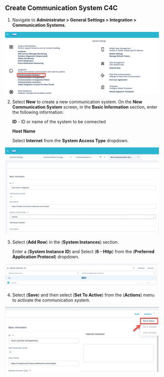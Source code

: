 ## Create Communication System C4C

1.	Navigate to **Administrator > General Settings > Integration > Communication Systems**. 

![Communication_System](images/Communication-System.png)


2.	Select **New** to create a new communication system.
On the **New Communication System** screen, in the **Basic Information** section, enter the following information:

    **ID** - ID or name of the system to be connected

    **Host Name**

    Select **Internet** from the **System Access Type** dropdown.

![New-Communication_System](images/admin-create-comm-sys.jpg)


3.	Select (**Add Row**) in the (**System Instances**) section.

    Enter a (**System Instance ID**) and Select (**6 - Http**) from the (**Preferred Application Protocol**) dropdown.

![Select-http](images/admin-create-comm-sys-slect-http.jpg)


4.	Select (**Save**) and then select (**Set To Active**) from the (**Actions**) menu to activate the communication system.

![Set-active](images/set-active.jpg)
